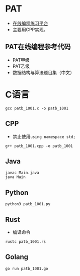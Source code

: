 # PAT

- [在线编程练习平台](https://pintia.cn/problem-sets/994805260223102976/exam/problems/994805325918486528?type=7&page=0)
- 主要用CPP实现。

## PAT在线编程参考代码
- PAT甲级
- PAT乙级
- 数据结构与算法题目集（中文）

# C语言

```
gcc patb_1001.c -o patb_1001
```

## CPP
- 禁止使用`using namespace std;`
```
g++ patb_1001.cpp -o patb_1001
```

## Java
```
javac Main.java
java Main
```

## Python
```
python3 patb_1001.py
```

## Rust
- 编译命令
```
rustc patb_1001.rs
```

## Golang
```
go run patb_1001.go
```



